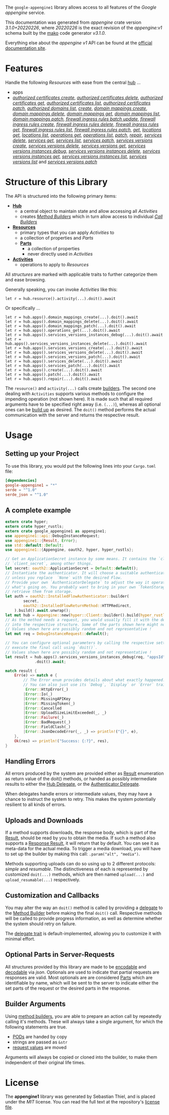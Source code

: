 <!---
DO NOT EDIT !
This file was generated automatically from 'src/mako/api/README.md.mako'
DO NOT EDIT !
-->
The `google-appengine1` library allows access to all features of the *Google appengine* service.

This documentation was generated from *appengine* crate version *3.1.0+20220226*, where *20220226* is the exact revision of the *appengine:v1* schema built by the [mako](http://www.makotemplates.org/) code generator *v3.1.0*.

Everything else about the *appengine* *v1* API can be found at the
[official documentation site](https://cloud.google.com/appengine/docs/admin-api/).
# Features

Handle the following *Resources* with ease from the central [hub](https://docs.rs/google-appengine1/3.1.0+20220226/google_appengine1/Appengine) ... 

* apps
 * [*authorized certificates create*](https://docs.rs/google-appengine1/3.1.0+20220226/google_appengine1/api::AppAuthorizedCertificateCreateCall), [*authorized certificates delete*](https://docs.rs/google-appengine1/3.1.0+20220226/google_appengine1/api::AppAuthorizedCertificateDeleteCall), [*authorized certificates get*](https://docs.rs/google-appengine1/3.1.0+20220226/google_appengine1/api::AppAuthorizedCertificateGetCall), [*authorized certificates list*](https://docs.rs/google-appengine1/3.1.0+20220226/google_appengine1/api::AppAuthorizedCertificateListCall), [*authorized certificates patch*](https://docs.rs/google-appengine1/3.1.0+20220226/google_appengine1/api::AppAuthorizedCertificatePatchCall), [*authorized domains list*](https://docs.rs/google-appengine1/3.1.0+20220226/google_appengine1/api::AppAuthorizedDomainListCall), [*create*](https://docs.rs/google-appengine1/3.1.0+20220226/google_appengine1/api::AppCreateCall), [*domain mappings create*](https://docs.rs/google-appengine1/3.1.0+20220226/google_appengine1/api::AppDomainMappingCreateCall), [*domain mappings delete*](https://docs.rs/google-appengine1/3.1.0+20220226/google_appengine1/api::AppDomainMappingDeleteCall), [*domain mappings get*](https://docs.rs/google-appengine1/3.1.0+20220226/google_appengine1/api::AppDomainMappingGetCall), [*domain mappings list*](https://docs.rs/google-appengine1/3.1.0+20220226/google_appengine1/api::AppDomainMappingListCall), [*domain mappings patch*](https://docs.rs/google-appengine1/3.1.0+20220226/google_appengine1/api::AppDomainMappingPatchCall), [*firewall ingress rules batch update*](https://docs.rs/google-appengine1/3.1.0+20220226/google_appengine1/api::AppFirewallIngressRuleBatchUpdateCall), [*firewall ingress rules create*](https://docs.rs/google-appengine1/3.1.0+20220226/google_appengine1/api::AppFirewallIngressRuleCreateCall), [*firewall ingress rules delete*](https://docs.rs/google-appengine1/3.1.0+20220226/google_appengine1/api::AppFirewallIngressRuleDeleteCall), [*firewall ingress rules get*](https://docs.rs/google-appengine1/3.1.0+20220226/google_appengine1/api::AppFirewallIngressRuleGetCall), [*firewall ingress rules list*](https://docs.rs/google-appengine1/3.1.0+20220226/google_appengine1/api::AppFirewallIngressRuleListCall), [*firewall ingress rules patch*](https://docs.rs/google-appengine1/3.1.0+20220226/google_appengine1/api::AppFirewallIngressRulePatchCall), [*get*](https://docs.rs/google-appengine1/3.1.0+20220226/google_appengine1/api::AppGetCall), [*locations get*](https://docs.rs/google-appengine1/3.1.0+20220226/google_appengine1/api::AppLocationGetCall), [*locations list*](https://docs.rs/google-appengine1/3.1.0+20220226/google_appengine1/api::AppLocationListCall), [*operations get*](https://docs.rs/google-appengine1/3.1.0+20220226/google_appengine1/api::AppOperationGetCall), [*operations list*](https://docs.rs/google-appengine1/3.1.0+20220226/google_appengine1/api::AppOperationListCall), [*patch*](https://docs.rs/google-appengine1/3.1.0+20220226/google_appengine1/api::AppPatchCall), [*repair*](https://docs.rs/google-appengine1/3.1.0+20220226/google_appengine1/api::AppRepairCall), [*services delete*](https://docs.rs/google-appengine1/3.1.0+20220226/google_appengine1/api::AppServiceDeleteCall), [*services get*](https://docs.rs/google-appengine1/3.1.0+20220226/google_appengine1/api::AppServiceGetCall), [*services list*](https://docs.rs/google-appengine1/3.1.0+20220226/google_appengine1/api::AppServiceListCall), [*services patch*](https://docs.rs/google-appengine1/3.1.0+20220226/google_appengine1/api::AppServicePatchCall), [*services versions create*](https://docs.rs/google-appengine1/3.1.0+20220226/google_appengine1/api::AppServiceVersionCreateCall), [*services versions delete*](https://docs.rs/google-appengine1/3.1.0+20220226/google_appengine1/api::AppServiceVersionDeleteCall), [*services versions get*](https://docs.rs/google-appengine1/3.1.0+20220226/google_appengine1/api::AppServiceVersionGetCall), [*services versions instances debug*](https://docs.rs/google-appengine1/3.1.0+20220226/google_appengine1/api::AppServiceVersionInstanceDebugCall), [*services versions instances delete*](https://docs.rs/google-appengine1/3.1.0+20220226/google_appengine1/api::AppServiceVersionInstanceDeleteCall), [*services versions instances get*](https://docs.rs/google-appengine1/3.1.0+20220226/google_appengine1/api::AppServiceVersionInstanceGetCall), [*services versions instances list*](https://docs.rs/google-appengine1/3.1.0+20220226/google_appengine1/api::AppServiceVersionInstanceListCall), [*services versions list*](https://docs.rs/google-appengine1/3.1.0+20220226/google_appengine1/api::AppServiceVersionListCall) and [*services versions patch*](https://docs.rs/google-appengine1/3.1.0+20220226/google_appengine1/api::AppServiceVersionPatchCall)




# Structure of this Library

The API is structured into the following primary items:

* **[Hub](https://docs.rs/google-appengine1/3.1.0+20220226/google_appengine1/Appengine)**
    * a central object to maintain state and allow accessing all *Activities*
    * creates [*Method Builders*](https://docs.rs/google-appengine1/3.1.0+20220226/google_appengine1/client::MethodsBuilder) which in turn
      allow access to individual [*Call Builders*](https://docs.rs/google-appengine1/3.1.0+20220226/google_appengine1/client::CallBuilder)
* **[Resources](https://docs.rs/google-appengine1/3.1.0+20220226/google_appengine1/client::Resource)**
    * primary types that you can apply *Activities* to
    * a collection of properties and *Parts*
    * **[Parts](https://docs.rs/google-appengine1/3.1.0+20220226/google_appengine1/client::Part)**
        * a collection of properties
        * never directly used in *Activities*
* **[Activities](https://docs.rs/google-appengine1/3.1.0+20220226/google_appengine1/client::CallBuilder)**
    * operations to apply to *Resources*

All *structures* are marked with applicable traits to further categorize them and ease browsing.

Generally speaking, you can invoke *Activities* like this:

```Rust,ignore
let r = hub.resource().activity(...).doit().await
```

Or specifically ...

```ignore
let r = hub.apps().domain_mappings_create(...).doit().await
let r = hub.apps().domain_mappings_delete(...).doit().await
let r = hub.apps().domain_mappings_patch(...).doit().await
let r = hub.apps().operations_get(...).doit().await
let r = hub.apps().services_versions_instances_debug(...).doit().await
let r = hub.apps().services_versions_instances_delete(...).doit().await
let r = hub.apps().services_versions_create(...).doit().await
let r = hub.apps().services_versions_delete(...).doit().await
let r = hub.apps().services_versions_patch(...).doit().await
let r = hub.apps().services_delete(...).doit().await
let r = hub.apps().services_patch(...).doit().await
let r = hub.apps().create(...).doit().await
let r = hub.apps().patch(...).doit().await
let r = hub.apps().repair(...).doit().await
```

The `resource()` and `activity(...)` calls create [builders][builder-pattern]. The second one dealing with `Activities` 
supports various methods to configure the impending operation (not shown here). It is made such that all required arguments have to be 
specified right away (i.e. `(...)`), whereas all optional ones can be [build up][builder-pattern] as desired.
The `doit()` method performs the actual communication with the server and returns the respective result.

# Usage

## Setting up your Project

To use this library, you would put the following lines into your `Cargo.toml` file:

```toml
[dependencies]
google-appengine1 = "*"
serde = "^1.0"
serde_json = "^1.0"
```

## A complete example

```Rust
extern crate hyper;
extern crate hyper_rustls;
extern crate google_appengine1 as appengine1;
use appengine1::api::DebugInstanceRequest;
use appengine1::{Result, Error};
use std::default::Default;
use appengine1::{Appengine, oauth2, hyper, hyper_rustls};

// Get an ApplicationSecret instance by some means. It contains the `client_id` and 
// `client_secret`, among other things.
let secret: oauth2::ApplicationSecret = Default::default();
// Instantiate the authenticator. It will choose a suitable authentication flow for you, 
// unless you replace  `None` with the desired Flow.
// Provide your own `AuthenticatorDelegate` to adjust the way it operates and get feedback about 
// what's going on. You probably want to bring in your own `TokenStorage` to persist tokens and
// retrieve them from storage.
let auth = oauth2::InstalledFlowAuthenticator::builder(
        secret,
        oauth2::InstalledFlowReturnMethod::HTTPRedirect,
    ).build().await.unwrap();
let mut hub = Appengine::new(hyper::Client::builder().build(hyper_rustls::HttpsConnector::with_native_roots().https_or_http().enable_http1().enable_http2().build()), auth);
// As the method needs a request, you would usually fill it with the desired information
// into the respective structure. Some of the parts shown here might not be applicable !
// Values shown here are possibly random and not representative !
let mut req = DebugInstanceRequest::default();

// You can configure optional parameters by calling the respective setters at will, and
// execute the final call using `doit()`.
// Values shown here are possibly random and not representative !
let result = hub.apps().services_versions_instances_debug(req, "appsId", "servicesId", "versionsId", "instancesId")
             .doit().await;

match result {
    Err(e) => match e {
        // The Error enum provides details about what exactly happened.
        // You can also just use its `Debug`, `Display` or `Error` traits
         Error::HttpError(_)
        |Error::Io(_)
        |Error::MissingAPIKey
        |Error::MissingToken(_)
        |Error::Cancelled
        |Error::UploadSizeLimitExceeded(_, _)
        |Error::Failure(_)
        |Error::BadRequest(_)
        |Error::FieldClash(_)
        |Error::JsonDecodeError(_, _) => println!("{}", e),
    },
    Ok(res) => println!("Success: {:?}", res),
}

```
## Handling Errors

All errors produced by the system are provided either as [Result](https://docs.rs/google-appengine1/3.1.0+20220226/google_appengine1/client::Result) enumeration as return value of
the doit() methods, or handed as possibly intermediate results to either the 
[Hub Delegate](https://docs.rs/google-appengine1/3.1.0+20220226/google_appengine1/client::Delegate), or the [Authenticator Delegate](https://docs.rs/yup-oauth2/*/yup_oauth2/trait.AuthenticatorDelegate.html).

When delegates handle errors or intermediate values, they may have a chance to instruct the system to retry. This 
makes the system potentially resilient to all kinds of errors.

## Uploads and Downloads
If a method supports downloads, the response body, which is part of the [Result](https://docs.rs/google-appengine1/3.1.0+20220226/google_appengine1/client::Result), should be
read by you to obtain the media.
If such a method also supports a [Response Result](https://docs.rs/google-appengine1/3.1.0+20220226/google_appengine1/client::ResponseResult), it will return that by default.
You can see it as meta-data for the actual media. To trigger a media download, you will have to set up the builder by making
this call: `.param("alt", "media")`.

Methods supporting uploads can do so using up to 2 different protocols: 
*simple* and *resumable*. The distinctiveness of each is represented by customized 
`doit(...)` methods, which are then named `upload(...)` and `upload_resumable(...)` respectively.

## Customization and Callbacks

You may alter the way an `doit()` method is called by providing a [delegate](https://docs.rs/google-appengine1/3.1.0+20220226/google_appengine1/client::Delegate) to the 
[Method Builder](https://docs.rs/google-appengine1/3.1.0+20220226/google_appengine1/client::CallBuilder) before making the final `doit()` call. 
Respective methods will be called to provide progress information, as well as determine whether the system should 
retry on failure.

The [delegate trait](https://docs.rs/google-appengine1/3.1.0+20220226/google_appengine1/client::Delegate) is default-implemented, allowing you to customize it with minimal effort.

## Optional Parts in Server-Requests

All structures provided by this library are made to be [encodable](https://docs.rs/google-appengine1/3.1.0+20220226/google_appengine1/client::RequestValue) and 
[decodable](https://docs.rs/google-appengine1/3.1.0+20220226/google_appengine1/client::ResponseResult) via *json*. Optionals are used to indicate that partial requests are responses 
are valid.
Most optionals are are considered [Parts](https://docs.rs/google-appengine1/3.1.0+20220226/google_appengine1/client::Part) which are identifiable by name, which will be sent to 
the server to indicate either the set parts of the request or the desired parts in the response.

## Builder Arguments

Using [method builders](https://docs.rs/google-appengine1/3.1.0+20220226/google_appengine1/client::CallBuilder), you are able to prepare an action call by repeatedly calling it's methods.
These will always take a single argument, for which the following statements are true.

* [PODs][wiki-pod] are handed by copy
* strings are passed as `&str`
* [request values](https://docs.rs/google-appengine1/3.1.0+20220226/google_appengine1/client::RequestValue) are moved

Arguments will always be copied or cloned into the builder, to make them independent of their original life times.

[wiki-pod]: http://en.wikipedia.org/wiki/Plain_old_data_structure
[builder-pattern]: http://en.wikipedia.org/wiki/Builder_pattern
[google-go-api]: https://github.com/google/google-api-go-client

# License
The **appengine1** library was generated by Sebastian Thiel, and is placed 
under the *MIT* license.
You can read the full text at the repository's [license file][repo-license].

[repo-license]: https://github.com/Byron/google-apis-rsblob/main/LICENSE.md
